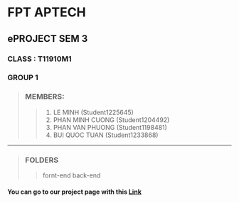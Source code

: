 # FPT APTECH
## ePROJECT SEM 3
### CLASS : T11910M1
### GROUP 1
> ### MEMBERS: 
>> 1. LE MINH (Student1225645)  
>> 2. PHAN MINH CUONG (Student1204492)
>> 3. PHAN VAN PHUONG (Student1198481) 
>> 4. BUI QUOC TUAN (Student1233868)

---

> ### FOLDERS
>> fornt-end
>> back-end

#### You can go to our project page with this [Link](https://github.com/thisisminh172/EPROJECT-SEM3-GROUP1.git)
